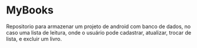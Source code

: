 # MyBooks
Repositorio para armazenar um projeto de android com banco de dados, no caso uma lista de leitura, onde o usuário pode cadastrar, atualizar, 
trocar de lista, e excluir um livro.
